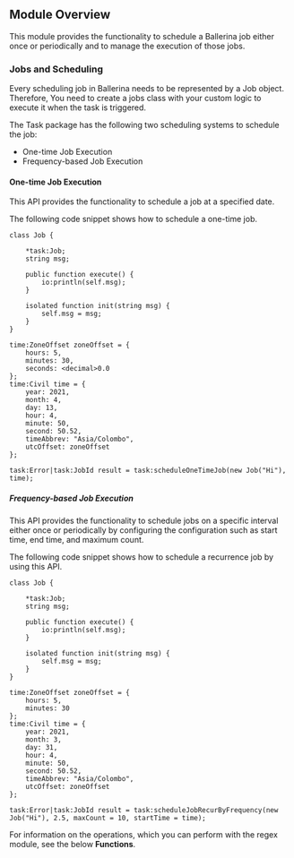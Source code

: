 ## Module Overview

This module provides the functionality to schedule a Ballerina job either once or periodically and to manage the execution of those jobs.

### Jobs and Scheduling

Every scheduling job in Ballerina needs to be represented by a Job object. Therefore, You need to create a jobs class with your custom logic to execute it when the task is triggered.

The Task package has the following two scheduling systems to schedule the job:

- One-time Job Execution
- Frequency-based Job Execution 

#### One-time Job Execution

This API provides the functionality to schedule a job at a specified date.

The following code snippet shows how to schedule a one-time job.


```ballerina
class Job {

    *task:Job;
    string msg;

    public function execute() {
        io:println(self.msg);
    }

    isolated function init(string msg) {
        self.msg = msg;
    }
}

time:ZoneOffset zoneOffset = {
    hours: 5,
    minutes: 30,
    seconds: <decimal>0.0
};
time:Civil time = {
    year: 2021,
    month: 4,
    day: 13,
    hour: 4,
    minute: 50,
    second: 50.52,
    timeAbbrev: "Asia/Colombo",
    utcOffset: zoneOffset
};

task:Error|task:JobId result = task:scheduleOneTimeJob(new Job("Hi"), time);
```

##### Frequency-based Job Execution

This API provides the functionality to schedule jobs on a specific interval either once or periodically by configuring the configuration such as start time, end time, and maximum count.

The following code snippet shows how to schedule a recurrence job by using this API.

```ballerina
class Job {

    *task:Job;
    string msg;

    public function execute() {
        io:println(self.msg);
    }

    isolated function init(string msg) {
        self.msg = msg;
    }
}

time:ZoneOffset zoneOffset = {
    hours: 5,
    minutes: 30
};
time:Civil time = {
    year: 2021,
    month: 3,
    day: 31,
    hour: 4,
    minute: 50,
    second: 50.52,
    timeAbbrev: "Asia/Colombo",
    utcOffset: zoneOffset
};

task:Error|task:JobId result = task:scheduleJobRecurByFrequency(new Job("Hi"), 2.5, maxCount = 10, startTime = time);
```

For information on the operations, which you can perform with the regex module, see the below **Functions**.
